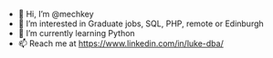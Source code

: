 - 👋 Hi, I’m @mechkey
- 👀 I’m interested in Graduate jobs, SQL, PHP, remote or Edinburgh
- 🌱 I’m currently learning Python 
- 📫 Reach me at https://www.linkedin.com/in/luke-dba/
